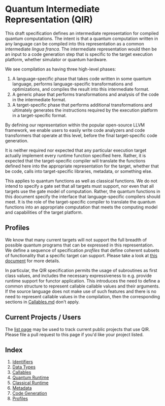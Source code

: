 # Quantum Intermediate Representation (QIR)

This draft specification defines an intermediate representation for compiled quantum 
computations.
The intent is that a quantum computation written in any language can be
compiled into this representation as a common intermediate _lingua franca_.
The intermediate representation would then be an input to a code generation
step that is specific to the target execution platform, whether simulator
or quantum hardware.

We see compilation as having three high-level phases:

1. A language-specific phase that takes code written in some quantum language,
   performs language-specific transformations and optimizations, and compiles
   the result into this intermediate format.
2. A generic phase that performs transformations and analysis of the code
   in the intermediate format.
3. A target-specific phase that performs additional transformations and
   ultimately generates the instructions required by the execution platform
   in a target-specific format.

By defining our representation within the popular open-source LLVM framework,
we enable users to easily write code analyzers and code transformers that
operate at this level, before the final target-specific code generation.

It is neither required nor expected that any particular execution target actually
implement every runtime function specified here.
Rather, it is expected that the target-specific compiler will translate the
functions defined here into the appropriate representation for the target, whether
that be code, calls into target-specific libraries, metadata, or something else.

This applies to quantum functions as well as classical functions.
We do not intend to specify a gate set that all targets must support, nor even
that all targets use the gate model of computation.
Rather, the quantum functions in this document specify the interface that
language-specific compilers should meet.
It is the role of the target-specific compiler to translate the quantum functions
into an appropriate computation that meets the computing model and capabilities
of the target platform.

## Profiles

We know that many current targets will not support the full breadth of possible
quantum programs that can be expressed in this representation.
We define a sequence of specification _profiles_ that define
coherent subsets of functionality that a specific target can support.
Please take a look at [this document](Profiles.md) for more details.

In particular, the QIR specification permits the usage of subroutines as first class values, and includes the necessary expressiveness to e.g. provide runtime support for functor application. This introduces the need to define a common structure to represent callable callable values and their arguments. If the source language does not make use of such features and there is no need to represent callable values in the compilation, then the corresponding sections in [Callables.md](https://github.com/microsoft/qsharp-language/blob/main/Specifications/QIR/Callables.md) don't apply.

## Current Projects / Users

The [list page](List.md) may be used to track current public projects that use QIR.
Please file a pull request to this page if you'd like your project listed.

## Index

1. [Identifiers](Identifiers.md)
1. [Data Types](Data-Types.md)
1. [Callables](Callables.md)
1. [Quantum Runtime](Quantum-Runtime.md)
1. [Classical Runtime](Classical-Runtime.md)
1. [Metadata](Metadata.md)
1. [Code Generation](Code-Generation.md)
1. [Profiles](Profiles.md)
